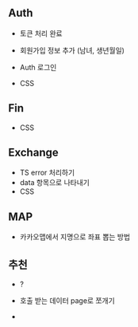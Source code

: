 ## Auth
- 토큰 처리 완료
- 회원가입 정보 추가 (남녀, 생년월일)

- Auth 로그인 
- CSS
  
## Fin
- CSS

## Exchange
- TS error 처리하기
- data 항목으로 나타내기
- CSS

## MAP
- 카카오맵에서 지명으로 좌표 뽑는 방법

## 추천
- ?

- 호출 받는 데이터 page로 쪼개기
- 